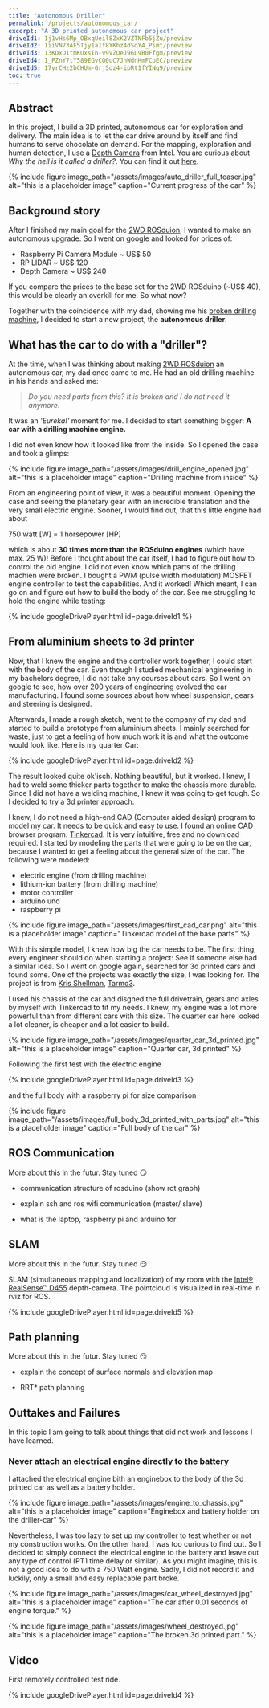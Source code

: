 ```yaml
---
title: "Autonomous Driller"
permalink: /projects/autonomous_car/
excerpt: "A 3D printed autonomous car project"
driveId1: 1j1vHs6Mp_OBxqUeil8ZxK2VZTNFb5jZu/preview
driveId2: 1iiVN73AF5Tjy1a1f8YKhz4dSqY4_Psmt/preview
driveId3: 13KDxD1tmKUxsIn-v9VZOeJ96L9B0Ffgm/preview
driveId4: 1_PZnY7tY589EGvCO0uC7JhWdnHmFCpEC/preview
driveId5: 17yrCHz2bCHUm-Grj5oz4-ipRt1fYINq9/preview
toc: true
---
```


## Abstract

In this project, I build a 3D printed, autonomous car for exploration and delivery. The main idea is to let the car drive around by itself and find humans to serve chocolate on demand. For the mapping, exploration and human detection, I use a [Depth Camera](https://www.intelrealsense.com/depth-camera-d455/) from Intel. You are curious about *Why the hell is it called a driller?*. You can find it out [here](#what-has-the-car-to-do-with-a-driller).

{% include figure image_path="/assets/images/auto_driller_full_teaser.jpg" alt="this is a placeholder image" caption="Current progress of the car" %}

## Background story

After I finished my main goal for the [2WD ROSduion](https://www.fbjelonic.com/projects/2wdarduino/), I wanted to make an autonomous upgrade. So I went on google and looked for prices of:

- Raspberry Pi Camera Module ~ US$ 50
- RP LIDAR ~ US$ 120
- Depth Camera ~ US$ 240

If you compare the prices to the base set for the 2WD ROSduino (~US$ 40), this would be clearly an overkill for me. So what now?

Together with the coincidence with my dad, showing me his [broken drilling machine](#what-has-the-car-to-do-with-a-driller), I decided to start a new project, the **autonomous driller**.

## What has the car to do with a "driller"?

At the time, when I was thinking about making [2WD ROSduion](https://www.fbjelonic.com/projects/2wdarduino/) an autonomous car, my dad once came to me. He had an old drilling machine in his hands and asked me: 

> *Do you need parts from this? It is broken and I do not need it anymore*. 

It was an *'Eureka!'* moment for me. I decided to start something bigger: **A car with a drilling machine engine.**

I did not even know how it looked like from the inside. So I opened the case and took a glimps:

{% include figure image_path="/assets/images/drill_engine_opened.jpg" alt="this is a placeholder image" caption="Drilling machine from inside" %}

From an engineering point of view, it was a beautiful moment. Opening the case and seeing the planetary gear with an incredible translation and the very small electric engine. Sooner, I would find out, that this little engine had about 

750 watt [W] = 1 horsepower [HP]

which is about **30 times more than the ROSduino engines** (which have max. 25 W)!
Before I thought about the car itself, I had to figure out how to control the old engine. I did not even know which parts of the drilling machien were broken. I bought a PWM (pulse width modulation) MOSFET engine controller to test the capabilities. And it worked! Which meant, I can go on and figure out how to build the body of the car. See me struggling to hold the engine while testing:

{% include googleDrivePlayer.html id=page.driveId1 %}

## From aluminium sheets to 3d printer

Now, that I knew the engine and the controller work together, I could start with the body of the car. Even though I studied mechanical engineering in my bachelors degree, I did not take any courses about cars. So I went on google to see, how over 200 years of engineering evolved the car manufacturing. I found some sources about how wheel suspension, gears and steering is designed.

Afterwards, I made a rough sketch, went to the company of my dad and started to build a prototype from aluminium sheets. I mainly searched for waste, just to get a feeling of how much work it is and what the outcome would look like. Here is my quarter Car:

{% include googleDrivePlayer.html id=page.driveId2 %}

The result looked quite ok'isch. Nothing beautiful, but it worked. I knew, I had to weld some thicker parts together to make the chassis more durable. Since I did not have a welding machine, I knew it was going to get tough. So I decided to try a 3d printer approach.

I knew, I do not need a high-end CAD (Computer aided design) program to model my car. It needs to be quick and easy to use. I found an online CAD browser program: [Tinkercad](https://www.tinkercad.com/). It is very intuitive, free and no download required. I started by modeling the parts that were going to be on the car, because I wanted to get a feeling about the general size of the car. The following were modeled:

* electric engine (from drilling machine)
* lithium-ion battery (from drilling machine)
* motor controller
* arduino uno
* raspberry pi

{% include figure image_path="/assets/images/first_cad_car.png" alt="this is a placeholder image" caption="Tinkercad model of the base parts" %}

With this simple model, I knew how big the car needs to be.
The first thing, every engineer should do when starting a project: See if someone else had a similar idea. So I went on google again, searched for 3d printed cars and found some. One of the projects was exactly the size, I was looking for. The project is from [Kris Shellman](https://www.instagram.com/engineeringns/), [Tarmo3](https://www.thingiverse.com/thing:3547058). 

I used his chassis of the car and disgned the full drivetrain, gears and axles by myself with Tinkercad to fit my needs. I knew, my engine was a lot more powerful than from different cars with this size. The quarter car here looked a lot cleaner, is cheaper and a lot easier to build.

{% include figure image_path="/assets/images/quarter_car_3d_printed.jpg" alt="this is a placeholder image" caption="Quarter car, 3d printed" %}

Following the first test with the electric engine

{% include googleDrivePlayer.html id=page.driveId3 %}

and the full body with a raspberry pi for size comparison

{% include figure image_path="/assets/images/full_body_3d_printed_with_parts.jpg" alt="this is a placeholder image" caption="Full body of the car" %}

## ROS Communication

More about this in the futur. Stay tuned :smirk:

* communication structure of rosduino (show rqt graph)

* explain ssh and ros wifi communication (master/ slave)

* what is the laptop, raspberry pi and arduino for

## SLAM

More about this in the futur. Stay tuned :smirk:

SLAM (simultaneous mapping and localization) of my room with the [Intel&reg; RealSense&trade; D455](https://www.intelrealsense.com/depth-camera-d455/?_ga=2.86444184.1026476087.1608040152-307530119.1608040152) depth-camera. The pointcloud is visualized in real-time in rviz for ROS.

{% include googleDrivePlayer.html id=page.driveId5 %}

## Path planning

More about this in the futur. Stay tuned :smirk:

* explain the concept of surface normals and elevation map

* RRT* path planning

## Outtakes and Failures

In this topic I am going to talk about things that did not work and lessons I have learned.

### Never attach an electrical engine directly to the battery

I attached the electrical engine bith an enginebox to the body of the 3d printed car as well as a battery holder. 

{% include figure image_path="/assets/images/engine_to_chassis.jpg" alt="this is a placeholder image" caption="Enginebox and battery holder on the driller-car" %}

Nevertheless, I was too lazy to set up my controller to test whether or not my construction works. On the other hand, I was too curious to find out. So I decided to simply connect the electrical engine to the battery and leave out any type of control (PT1 time delay or similar). As you might imagine, this is not a good idea to do with a 750 Watt engine. Sadly, I did not record it and luckily, only a small and easy replacable part broke.

{% include figure image_path="/assets/images/car_wheel_destroyed.jpg" alt="this is a placeholder image" caption="The car after 0.01 seconds of engine torque." %}

{% include figure image_path="/assets/images/wheel_destroyed.jpg" alt="this is a placeholder image" caption="The broken 3d printed part." %}

## Video

First remotely controlled test ride.

{% include googleDrivePlayer.html id=page.driveId4 %}
